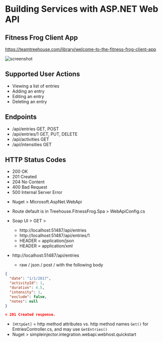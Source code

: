 
# Building Services with ASP.NET Web API

## Fitness Frog Client App
https://teamtreehouse.com/library/welcome-to-the-fitness-frog-client-app

![screenshot](https://github.com/sarn1/example-aspnet-fitness-frog-api/blob/master/screenshot.png)

## Supported User Actions

* Viewing a list of entries
* Adding an entry
* Editing an entry
* Deleting an entry

## Endpoints

* /api/entries GET, POST
* /api/entries/1 GET, PUT, DELETE
* /api/activities GET
* /api/intensities GET

## HTTP Status Codes

* 200 OK
* 201 Created 
* 204 No Content
* 400 Bad Request
* 500 Internal Server Error

- Nuget > Microsoft.AspNet.WebApi
- Route default is in Treehouse.FitnessFrog.Spa > WebApiConfig.cs
- Soap UI > GET > 
	- http://localhost:51487/api/entries
	- http://localhost:51487/api/entries/1
	- HEADER = application/json
	- HEADER = application/xml

- http://localhost:51487/api/entries
	- raw / json / post / with the following body
```json
{
  "date": "1/1/2017",
  "activityId": 1,
  "duration": 4.5,
  "intensity": 1,
  "exclude": false,
  "notes": null
}

= 201 Created response.

```
- `[HttpGet]` = http method attributes  vs. http method names `Get()` for EntriesController.cs, and may use `GetEntries()`
- Nuget > simpleinjector.integration.webapi.webhost.quickstart


